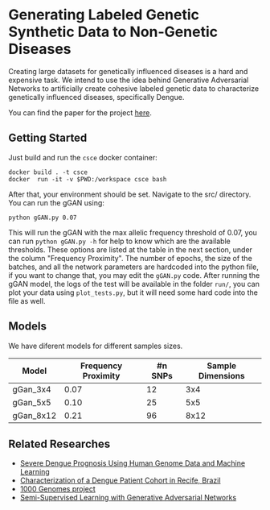 # Generating Labeled Genetic Synthetic Data to Non-Genetic Diseases

Creating large datasets for genetically influenced diseases is a hard and expensive task.
We intend to use the idea behind Generative Adversarial Networks to artificially create cohesive labeled genetic data to characterize genetically influenced diseases, specifically Dengue.

You can find the paper for the project [here](https://www.overleaf.com/project/5d8555ac21df820001d176ac).

## Getting Started

Just build and run the `csce` docker container:

```
docker build . -t csce
docker  run -it -v $PWD:/workspace csce bash
```

After that, your environment should be set. Navigate to the src/ directory. You can run the gGAN using:

```
python gGAN.py 0.07
```
This will run the gGAN with the max allelic frequency threshold of 0.07, you can run `python gGAN.py -h` for help to know which are the available thresholds. These options are listed at the table in the next section, under the column "Frequency Proximity".
The number of epochs, the size of the batches, and all the network parameters are hardcoded into the python file, if you want to change that, you may edit the `gGAN.py` code. After running the gGAN model, the logs of the test will be available in the folder `run/`, you can plot your data using `plot_tests.py`, but it will need some hard code into the file as well.

## Models

We have diferent models for different samples sizes. 

| Model     | Frequency Proximity | #n SNPs | Sample Dimensions |
| --------- | ------------------- | ------- | ----------------- |
| gGan_3x4  | 0.07                | 12      | 3x4               |
| gGan_5x5  | 0.10                | 25      | 5x5               |
| gGan_8x12 | 0.21                | 96      | 8x12              |


## Related Researches

- [Severe Dengue Prognosis Using Human Genome Data and Machine Learning](https://ieeexplore.ieee.org/abstract/document/8633395)
- [Characterization of a Dengue Patient Cohort in Recife, Brazil](https://www.ajtmh.org/content/journals/10.4269/ajtmh.2007.77.1128)
- [1000 Genomes project](https://www.nature.com/articles/nbt0308-256b)
- [Semi-Supervised Learning with Generative Adversarial Networks](https://arxiv.org/abs/1606.01583)

